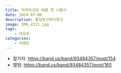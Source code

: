 ```yaml
---
title: 아쿠아크루 여름 첫 나들이
date: 2024-07-06
description: 통일동산워터파크
image: IMG_4121.jpg
tags:
    - 야유회
categories:
    - 이벤트
---
```


- 참가자: https://band.us/band/93484357/post/154
- 앨범: https://band.us/band/93484357/post/160
